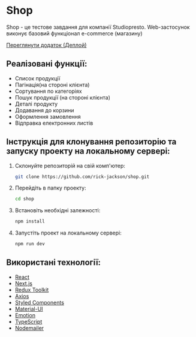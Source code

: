 # Shop

Shop - це тестове завдання для компанії Studiopresto. Web-застосунок виконує базовий функціонал e-commerce (магазину)

[Переглянути додаток (Деплой)](https://shop-jet-xi.vercel.app/)

## Реалізовані функції:

- Список продукції
- Пагінація(на стороні клієнта)
- Сортування по категоріях
- Пошук продукції (на стороні клієнта)
- Деталі продукту
- Додавання до корзини
- Оформлення замовлення
- Відправка електронних листів

## Інструкція для клонування репозиторію та запуску проекту на локальному сервері:

1. Склонуйте репозиторій на свій комп'ютер:

   ```bash
   git clone https://github.com/rick-jackson/shop.git
   ```

2. Перейдіть в папку проекту:
   ```bash
   cd shop
   ```
3. Встановіть необхідні залежності:
   ```bash
   npm install
   ```
4. Запустіть проект на локальному сервері:

   ```bash
   npm run dev

   ```

## Використані технології:

- [React](https://reactjs.org/)
- [Next.js](https://nextjs.org/)
- [Redux Toolkit](https://redux-toolkit.js.org/)
- [Axios](https://axios-http.com/)
- [Styled Components](https://styled-components.com/)
- [Material-UI](https://mui.com/)
- [Emotion](https://emotion.sh/)
- [TypeScript](https://www.typescriptlang.org/)
- [Nodemailer](https://nodemailer.com/)
